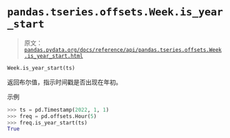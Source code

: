 # `pandas.tseries.offsets.Week.is_year_start`

> 原文：[`pandas.pydata.org/docs/reference/api/pandas.tseries.offsets.Week.is_year_start.html`](https://pandas.pydata.org/docs/reference/api/pandas.tseries.offsets.Week.is_year_start.html)

```py
Week.is_year_start(ts)
```

返回布尔值，指示时间戳是否出现在年初。

示例

```py
>>> ts = pd.Timestamp(2022, 1, 1)
>>> freq = pd.offsets.Hour(5)
>>> freq.is_year_start(ts)
True 
```
